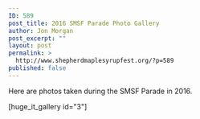 ```yaml
---
ID: 589
post_title: 2016 SMSF Parade Photo Gallery
author: Jon Morgan
post_excerpt: ""
layout: post
permalink: >
  http://www.shepherdmaplesyrupfest.org/?p=589
published: false
---
```

Here are photos taken during the SMSF Parade in 2016.

[huge_it_gallery id="3"]
